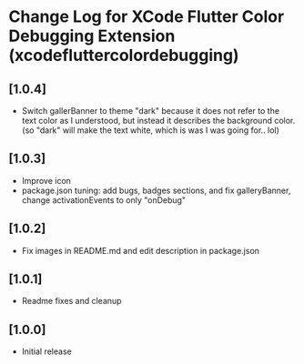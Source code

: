 # Change Log for XCode Flutter Color Debugging Extension (xcodefluttercolordebugging)

## [1.0.4]

- Switch gallerBanner to theme "dark" because it does not refer to the text color as I understood, but instead it
  describes the background color. (so "dark" will make the text white, which is was I was going for.. lol)

## [1.0.3]

- Improve icon
- package.json tuning: add bugs, badges sections, and fix galleryBanner, change activationEvents to only "onDebug"

## [1.0.2]

- Fix images in README.md and edit description in package.json

## [1.0.1]

- Readme fixes and cleanup

## [1.0.0]

- Initial release
